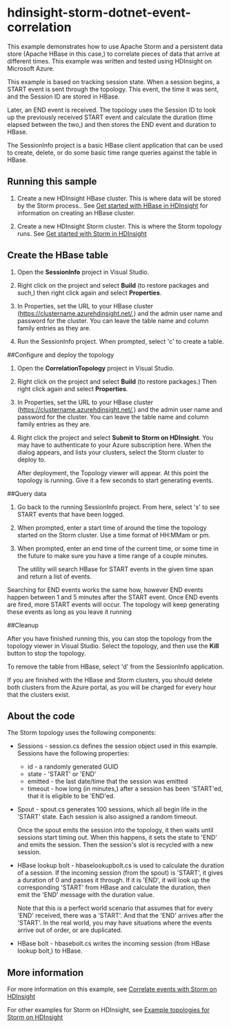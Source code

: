 # hdinsight-storm-dotnet-event-correlation

This example demonstrates how to use Apache Storm and a persistent data store (Apache HBase in this case,) to correlate pieces of data that arrive at different times. This example was written and tested using HDInsight on Microsoft Azure.

This example is based on tracking session state. When a session begins, a START event is sent through the topology. This event, the time it was sent, and the Session ID are stored in HBase.

Later, an END event is received. The topology uses the Session ID to look up the previously received START event and calculate the duration (time elapsed between the two,) and then stores the END event and duration to HBase.

The SessionInfo project is a basic HBase client application that can be used to create, delete, or do some basic time range queries against the table in HBase.

## Running this sample

1. Create a new HDInsight HBase cluster. This is where data will be stored by the Storm process.. See [Get started with HBase in HDInsight](https://azure.microsoft.com/en-us/documentation/articles/hdinsight-hbase-tutorial-get-started-linux/) for information on creating an HBase cluster.

2. Create a new HDInsight Storm cluster. This is where the Storm topology runs. See [Get started with Storm in HDInsight](https://azure.microsoft.com/en-us/documentation/articles/hdinsight-apache-storm-tutorial-get-started-linux/)

## Create the HBase table

1. Open the **SessionInfo** project in Visual Studio.

2. Right click on the project and select **Build** (to restore packages and such,) then right click again and select **Properties**.

3. In Properties, set the URL to your HBase cluster (https://clustername.azurehdinsight.net/,) and the admin user name and password for the cluster. You can leave the table name and column family entries as they are.

4. Run the SessionInfo project. When prompted, select 'c' to create a table.

##Configure and deploy the topology

1. Open the **CorrelationTopology** project in Visual Studio.

2. Right click on the project and select **Build** (to restore packages.) Then right click again and select **Properties**.

3. In Properties, set the URL to your HBase cluster (https://clustername.azurehdinsight.net/,) and the admin user name and password for the cluster. You can leave the table name and column family entries as they are.

3. Right click the project and select **Submit to Storm on HDInsight**. You may have to authenticate to your Azure subscription here. When the dialog appears, and lists your clusters, select the Storm cluster to deploy to.

	After deployment, the Topology viewer will appear. At this point the topology is running. Give it a few seconds to start generating events.

##Query data

1. Go back to the running SessionInfo project. From here, select 's' to see START events that have been logged.

2. When prompted, enter a start time of around the time the topology started on the Storm cluster. Use a time format of HH:MMam or pm. 
	
3. When prompted, enter an end time of the current time, or some time in the future to make sure you have a time range of a couple minutes.
	
	The utility will search HBase for START events in the given time span and return a list of events.
	
Searching for END events works the same how, however END events happen between 1 and 5 minutes after the START event. Once END events are fired, more START events will occur. The topology will keep generating these events as long as you leave it running

##Cleanup

After you have finished running this, you can stop the topology from the topology viewer in Visual Studio. Select the topology, and then use the **Kill** button to stop the topology.

To remove the table from HBase, select 'd' from the SessionInfo application.

If you are finished with the HBase and Storm clusters, you should delete both clusters from the Azure portal, as you will be charged for every hour that the clusters exist.

## About the code

The Storm topology uses the following components:

* Sessions - session.cs defines the session object used in this example. Sessions have the following properties:

    - id - a randomly generated GUID
    - state - 'START' or 'END'
    - emitted - the last date/time that the session was emitted
    - timeout - how long (in minutes,) after a session has been 'START'ed, that it is eligible to be 'END'ed.

* Spout - spout.cs generates 100 sessions, which all begin life in the 'START' state. Each session is also assigned a random timeout.

    Once the spout emits the session into the topology, it then waits until sessions start timing out. When this happens, it sets the state to 'END' and emits the session. Then the session's slot is recycled with a new session.

* HBase lookup bolt - hbaselookupbolt.cs is used to calculate the duration of a session. If the incoming session (from the spout) is 'START', it gives a duration of 0 and passes it through. If it is 'END', it will look up the corresponding 'START' from HBase and calculate the duration, then emit the 'END' message with the duration value.

    Note that this is a perfect world scenario that assumes that for every 'END' received, there was a 'START'. And that the 'END' arrives after the 'START'. In the real world, you may have situations where the events arrive out of order, or are duplicated.

* HBase bolt - hbasebolt.cs writes the incoming session (from HBase lookup bolt,) to HBase.
    
## More information

For more information on this example, see [Correlate events with Storm on HDInsight](https://azure.microsoft.com/en-us/documentation/articles/hdinsight-storm-correlation-topology/)

For other examples for Storm on HDInsight, see [Example topologies for Storm on HDInsight](https://azure.microsoft.com/en-us/documentation/articles/hdinsight-storm-example-topology/)